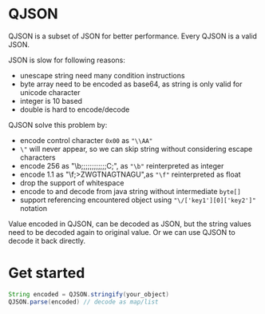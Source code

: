 # QJSON

QJSON is a subset of JSON for better performance.
Every QJSON is a valid JSON.

JSON is slow for following reasons:

* unescape string need many condition instructions
* byte array need to be encoded as base64, as string is only valid for unicode character
* integer is 10 based
* double is hard to encode/decode

QJSON solve this problem by:

* encode control character `0x00` as `"\\AA"`
* `\"` will never appear, so we can skip string without considering escape characters
* encode 256 as "\b;;;;;;;;;;;;C;", as `"\b"` reinterpreted as integer
* encode 1.1 as "\f;>ZWGTNAGTNAGU",as `"\f"` reinterpreted as float
* drop the support of whitespace
* encode to and decode from java string without intermediate `byte[]`
* support referencing encountered object using `"\/['key1'][0]['key2']"` notation

Value encoded in QJSON, can be decoded as JSON, but the string values need to be decoded again to original value.
Or we can use QJSON to decode it back directly.

# Get started

```java
String encoded = QJSON.stringify(your_object)
QJSON.parse(encoded) // decode as map/list
```
